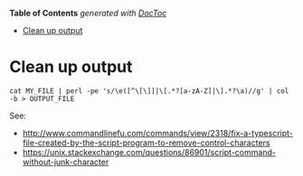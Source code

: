 <!-- START doctoc generated TOC please keep comment here to allow auto update -->
<!-- DON'T EDIT THIS SECTION, INSTEAD RE-RUN doctoc TO UPDATE -->
**Table of Contents**  *generated with [DocToc](https://github.com/thlorenz/doctoc)*

- [Clean up output](#clean-up-output)

<!-- END doctoc generated TOC please keep comment here to allow auto update -->

# Clean up output


```
cat MY_FILE | perl -pe 's/\e([^\[\]]|\[.*?[a-zA-Z]|\].*?\a)//g' | col -b > OUTPUT_FILE
```
See: 
* http://www.commandlinefu.com/commands/view/2318/fix-a-typescript-file-created-by-the-script-program-to-remove-control-characters
* https://unix.stackexchange.com/questions/86901/script-command-without-junk-character
